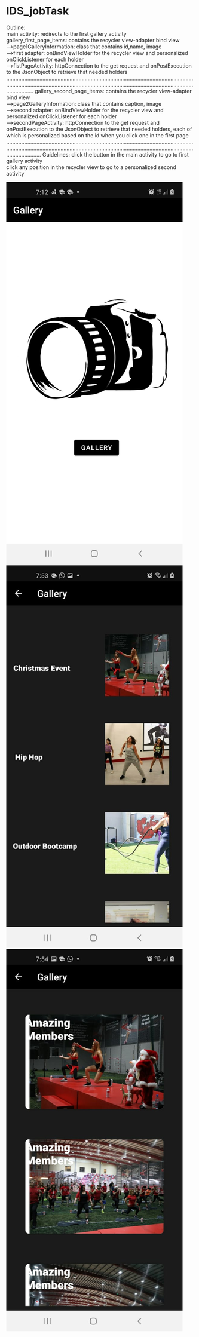 # IDS_jobTask
Outline:<br/>
main activity: redirects to the first gallery activity <br/>
gallery_first_page_items: contains the recycler view-adapter bind view<br/>
-->page1GalleryInformation: class that contains id,name, image <br/>
-->first adapter: onBindViewHolder for the recycler view and personalized onClickListener for each holder<br/>
-->fistPageActivity: httpConnection to the get request and onPostExecution to the JsonObject to retrieve that needed holders<br/>
..........................................................................................................................................................................................................................................................................
gallery_second_page_items: contains the recycler view-adapter bind view<br/>
-->page2GalleryInformation: class that contains caption, image <br/>
-->second adapter: onBindViewHolder for the recycler view and personalized onClickListener for each holder<br/>
-->secondPageActivity: httpConnection to the get request and onPostExecution to the JsonObject to retrieve that needed holders, each of which is personalized based on the id when you click one in the first page<br/>
...............................................................................................................................................................................................................................................................................
Guidelines:
click the button in the main activity to go to first gallery activity <br/>
click any position in the recycler view to go to a personalized second activity <br/>

![alt text](https://github.com/hebarachid/IDS_jobTask/blob/master/first.jpeg)
![alt text](https://github.com/hebarachid/IDS_jobTask/blob/master/second.jpeg)
![alt text](https://github.com/hebarachid/IDS_jobTask/blob/master/third.jpeg)
